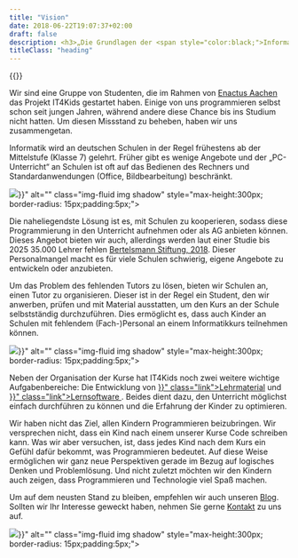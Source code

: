 ```yaml
---
title: "Vision"
date: 2018-06-22T19:07:37+02:00
draft: false
description: <h3>„Die Grundlagen der <span style="color:black;">Informatik</span> sollen <span style="color:black"> jedem Kind</span> zugänglich sein.“</h3>
titleClass: "heading"
---
```

{{<infoVideo >}}
<div class="row pb-5">
    <div class="col-md-6 col-12 order-md-1">
        <p>
            Wir sind eine Gruppe von Studenten, die im Rahmen von <a href="http://aachen.enactus.de/" class="link">Enactus Aachen</a> das Projekt IT4Kids gestartet haben. Einige von uns programmieren selbst schon seit jungen Jahren, während andere diese Chance bis ins Studium nicht hatten. Um diesen Missstand zu beheben, haben wir uns zusammengetan.
        </p>
        <p>
            Informatik wird an deutschen Schulen in der Regel frühestens ab der Mittelstufe (Klasse 7) gelehrt. Früher gibt es wenige Angebote und der „PC-Unterricht“ an Schulen ist oft auf das Bedienen des Rechners und Standardanwendungen (Office, Bildbearbeitung) beschränkt.
        </p>
    </div>
    <div class="col-md-6 col-12 order-md-2 mb-4 text-center">
            <img src="{{< relURL "/img/vision.jpg" >}}" alt="" class="img-fluid img shadow" style="max-height:300px; border-radius: 15px;padding:5px;">
        </div>
</div>
<div class="row pb-5">
    <div class="col-md-6 col-12 order-md-2">
        <p>
            Die naheliegendste Lösung ist es, mit Schulen zu kooperieren, sodass diese Programmierung in den Unterricht aufnehmen oder als AG anbieten können. Dieses Angebot bieten wir auch, allerdings werden laut einer Studie bis 2025 35.000 Lehrer fehlen <a href="https://www.bertelsmann-stiftung.de/de/themen/aktuelle-meldungen/2018/januar/lehrermangel-in-grundschulen-verschaerft-sich/" class="link">Bertelsmann Stiftung, 2018</a>. Dieser Personalmangel macht es für viele Schulen schwierig, eigene Angebote zu entwickeln oder anzubieten.
        </p>
        <p>
            Um das Problem des fehlenden Tutors zu lösen, bieten wir Schulen an, einen Tutor zu organisieren. Dieser ist in der Regel ein Student, den wir anwerben, prüfen und mit Material ausstatten, um den Kurs an der Schule selbstständig durchzuführen. Dies ermöglicht es, dass auch Kinder an Schulen mit fehlendem (Fach-)Personal an einem Informatikkurs teilnehmen können.
        </p>
    </div>
    <div class="col-md-6 col-12 mb-4 text-center">
            <img src="{{< relURL "/img/vision_two.jpg" >}}" alt="" class="img-fluid img shadow" style="max-height:300px; border-radius: 15px;padding:5px;">
        </div>
</div>
<div class="row">
    <div class="col-md-6 col-12 order-md-1">
        <p>
            Neben der Organisation der Kurse hat IT4Kids noch zwei weitere wichtige Aufgabenbereiche: Die Entwicklung von <a href="{{< relref "lehrmaterial.md" >}}" class="link">Lehrmaterial</a> und <a href="{{< relref "software.md" >}}" class="link">Lernsoftware </a>. Beides dient dazu, den Unterricht möglichst einfach durchführen zu können und die Erfahrung der Kinder zu optimieren.
        </p>
        <p>
            Wir haben nicht das Ziel, allen Kindern Programmieren beizubringen. Wir versprechen nicht, dass ein Kind nach einem unserer Kurse Code schreiben kann. Was wir aber versuchen, ist, dass jedes Kind nach dem Kurs ein Gefühl dafür bekommt, was Programmieren bedeutet. Auf diese Weise ermöglichen wir ganz neue Perspektiven gerade im Bezug auf logisches Denken und Problemlösung. Und nicht zuletzt möchten wir den Kindern auch zeigen, dass Programmieren und Technologie viel Spaß machen.
        </p>
        <p>
            Um auf dem neusten Stand zu bleiben, empfehlen wir auch unseren <a href="/blog/" class="link">Blog</a>. Sollten wir Ihr Interesse geweckt haben, nehmen Sie gerne <a href="/#mitmachen">Kontakt</a> zu uns auf.
        </p>
    </div>
    <div class="col-md-6 col-12 order-md-2 mb-4 text-center">
            <img src="{{< relURL "/img/vision_three.jpg" >}}" alt="" class="img-fluid img shadow" style="max-height:300px; border-radius: 15px;padding:5px;">
        </div>
</div>
